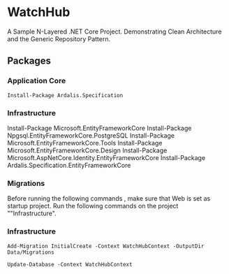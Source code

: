# WatchHub
A Sample N-Layered .NET Core Project.
Demonstrating Clean Architecture and the Generic Repository Pattern.

## Packages

### Application Core
```
Install-Package Ardalis.Specification
```

### Infrastructure
Install-Package Microsoft.EntityFrameworkCore
Install-Package Npgsql.EntityFrameworkCore.PostgreSQL
Install-Package Microsoft.EntityFrameworkCore.Tools
Install-Package Microsoft.EntityFrameworkCore.Design
Install-Package Microsoft.AspNetCore.Identity.EntityFrameworkCore
Install-Package Ardalis.Specification.EntityFrameworkCore


### Migrations
Before running the following commands , make sure that Web is set as startup project. Run the following commands on the project ""Infrastructure".

### Infrastructure
```
Add-Migration InitialCreate -Context WatchHubContext -OutputDir Data/Migrations

Update-Database -Context WatchHubContext
```